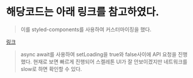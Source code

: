 # 해당코드는 아래 링크를 참고하였다.

> 이를 styled-components를 사용하여 커스터마이징을 했다.

[링크](https://codesandbox.io/s/skeleton-vtn9m?from-embed=&file=/src/components/Skeleton.jsx:0-367)

> async await를 사용하여 setLoading을 true와 false사이에 API 요청을 진행했다.
> 현재로 보면 빠르게 진행되어 스켈레톤 UI가 잘 안보이겠지만 네트워크를 slow로 하면 확인할 수 있다.
